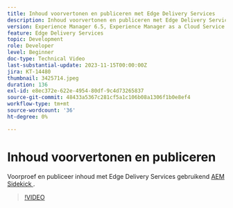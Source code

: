 ```yaml
---
title: Inhoud voorvertonen en publiceren met Edge Delivery Services
description: Inhoud voorvertonen en publiceren met Edge Delivery Services met de AEM Sidekick
version: Experience Manager 6.5, Experience Manager as a Cloud Service
feature: Edge Delivery Services
topic: Development
role: Developer
level: Beginner
doc-type: Technical Video
last-substantial-update: 2023-11-15T00:00:00Z
jira: KT-14480
thumbnail: 3425714.jpeg
duration: 136
exl-id: e8ec372e-622e-4954-80df-9c4d73265837
source-git-commit: 48433a5367c281cf5a1c106b08a1306f1b0e8ef4
workflow-type: tm+mt
source-wordcount: '36'
ht-degree: 0%

---
```


# Inhoud voorvertonen en publiceren

Voorproef en publiceer inhoud met Edge Delivery Services gebruikend [ AEM Sidekick ](./sidekick.md).

>[!VIDEO](https://video.tv.adobe.com/v/3425714/?learn=on)
